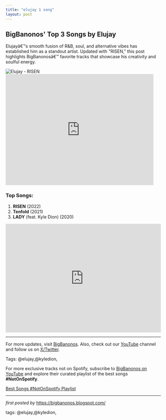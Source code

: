 ```yaml
---
title: "elujay 1 song"
layout: post
---
```

<h2 >BigBanonos' Top 3 Songs by Elujay</h2> <!-- Introductory Text -->
<p >Elujayâ€™s smooth fusion of R&B, soul, and alternative vibes has established him as a standout artist. Updated with "RISEN," this post highlights BigBanonosâ€™ favorite tracks that showcase his creativity and soulful energy.</p> <!-- Featured Image -->
<div > <img src="https://i.scdn.co/image/ab6761610000e5ebca98ba2ccd44fb2325aedbe2" alt="Elujay - RISEN">
</div> <!-- YouTube Video Embed -->
<div > <iframe frameborder="0" height="360" src="https://youtube.com/embed/DVORzjPrnwg" width="480"></iframe>
</div> <!-- Song List -->
<h3 >Top Songs:</h3>
<ol> <li><strong>RISEN</strong> (2022)</li> <li><strong>Tenfold</strong> (2021)</li> <li><strong>LADY</strong> (feat. Kyle Dion) (2020)</li>
</ol> <!-- Spotify Playlist Embed -->
<div > <iframe allow="autoplay; clipboard-write; encrypted-media; fullscreen; picture-in-picture" allowfullscreen="" frameborder="0" height="352" loading="lazy" src="https://open.spotify.com/embed/playlist/4ptHbg7IKawvN5KRUw4usU?utm_source=generator" width="100%"></iframe>
</div> <!-- Footer Links -->
<hr />
<p >For more updates, visit <a href="https://bigbanonos.blogspot.com/" target="_blank">BigBanonos</a>. Also, check out our <a href="https://www.youtube.com/@BigBanonos" target="_blank">YouTube</a> channel and follow us on <a href="https://x.com/bigbanonos" target="_blank">X/Twitter</a>.</p> <!-- Tags -->
<p >Tags: @elujay,@kyledion,</p>


<!--Subscribe and Playlist Links-->
<div>
    <p>For more exclusive tracks not on Spotify, subscribe to <a href="https://www.youtube.com/@BigBanonos" target="_blank">BigBanonos on YouTube</a> and explore their curated playlist of the best songs <strong>#NotOnSpotify</strong>.</p>
    <p><a href="https://www.youtube.com/playlist?list=PLtuNtuTatqI0kFahUCbtbfenC_ET5O_tr" target="_blank">Best Songs #NotOnSpotify Playlist<br /></a></p></div>

<hr />

<p><em>first posted by</em> <a href="https://bigbanonos.blogspot.com/" rel="noopener" target="_new">https://bigbanonos.blogspot.com/</a></p>

<p>tags: @elujay,@kyledion,</p>
